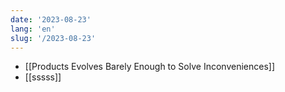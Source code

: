 ```yaml
---
date: '2023-08-23'
lang: 'en'
slug: '/2023-08-23'
---
```


- [[Products Evolves Barely Enough to Solve Inconveniences]]
- [[sssss]]
